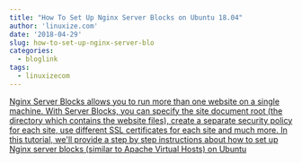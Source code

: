 ```yaml
---
title: "How To Set Up Nginx Server Blocks on Ubuntu 18.04"
author: 'linuxize.com'
date: '2018-04-29'
slug: how-to-set-up-nginx-server-blo
categories:
  - bloglink
tags:
  - linuxizecom
---
```


[Nginx Server Blocks allows you to run more than one website on a single machine. With Server Blocks, you can specify the site document root (the directory which contains the website files), create a separate security policy for each site, use different SSL certificates for each site and much more. In this tutorial, we'll provide a step by step instructions about how to set up Nginx server blocks (similar to Apache Virtual Hosts) on Ubuntu<i class="fas fa-external-link-alt"></i>](https://linuxize.com/post/how-to-set-up-nginx-server-blocks-on-ubuntu-18-04/)

